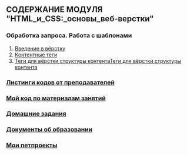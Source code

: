 ## СОДЕРЖАНИЕ МОДУЛЯ "HTML_и_CSS:_основы_веб-верстки"
### Обработка запроса. Работа с шаблонами
1. [Введение в вёрстку](lesson_6.1/)
2. [Контентные теги](lesson_6.2/)
3. [Теги для вёрстки структуры контентаТеги для вёрстки структуры контента](lesson_6.3/)


### [Листинги кодов от преподавателей]()
### [Мой код по материалам занятий](My_code/)
### [Домашние задания](fpy-homeworks/)

### [Документы об образовании]()

### [Мои петпроекты](./My_edu_petproj/)